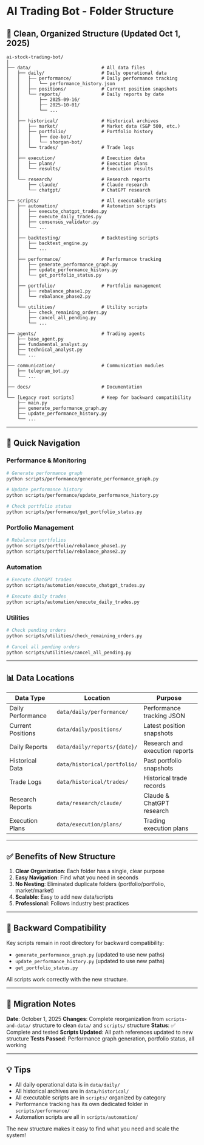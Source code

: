 # AI Trading Bot - Folder Structure

## 📁 Clean, Organized Structure (Updated Oct 1, 2025)

```
ai-stock-trading-bot/
│
├── data/                          # All data files
│   ├── daily/                     # Daily operational data
│   │   ├── performance/           # Daily performance tracking
│   │   │   └── performance_history.json
│   │   ├── positions/             # Current position snapshots
│   │   └── reports/               # Daily reports by date
│   │       ├── 2025-09-16/
│   │       ├── 2025-10-01/
│   │       └── ...
│   │
│   ├── historical/                # Historical archives
│   │   ├── market/                # Market data (S&P 500, etc.)
│   │   ├── portfolio/             # Portfolio history
│   │   │   ├── dee-bot/
│   │   │   └── shorgan-bot/
│   │   └── trades/                # Trade logs
│   │
│   ├── execution/                 # Execution data
│   │   ├── plans/                 # Execution plans
│   │   └── results/               # Execution results
│   │
│   └── research/                  # Research reports
│       ├── claude/                # Claude research
│       └── chatgpt/               # ChatGPT research
│
├── scripts/                       # All executable scripts
│   ├── automation/                # Automation scripts
│   │   ├── execute_chatgpt_trades.py
│   │   ├── execute_daily_trades.py
│   │   ├── consensus_validator.py
│   │   └── ...
│   │
│   ├── backtesting/               # Backtesting scripts
│   │   ├── backtest_engine.py
│   │   └── ...
│   │
│   ├── performance/               # Performance tracking
│   │   ├── generate_performance_graph.py
│   │   ├── update_performance_history.py
│   │   └── get_portfolio_status.py
│   │
│   ├── portfolio/                 # Portfolio management
│   │   ├── rebalance_phase1.py
│   │   └── rebalance_phase2.py
│   │
│   └── utilities/                 # Utility scripts
│       ├── check_remaining_orders.py
│       ├── cancel_all_pending.py
│       └── ...
│
├── agents/                        # Trading agents
│   ├── base_agent.py
│   ├── fundamental_analyst.py
│   ├── technical_analyst.py
│   └── ...
│
├── communication/                 # Communication modules
│   ├── telegram_bot.py
│   └── ...
│
├── docs/                          # Documentation
│
└── [Legacy root scripts]          # Keep for backward compatibility
    ├── main.py
    ├── generate_performance_graph.py
    ├── update_performance_history.py
    └── ...
```

---

## 🎯 Quick Navigation

### Performance & Monitoring
```bash
# Generate performance graph
python scripts/performance/generate_performance_graph.py

# Update performance history
python scripts/performance/update_performance_history.py

# Check portfolio status
python scripts/performance/get_portfolio_status.py
```

### Portfolio Management
```bash
# Rebalance portfolios
python scripts/portfolio/rebalance_phase1.py
python scripts/portfolio/rebalance_phase2.py
```

### Automation
```bash
# Execute ChatGPT trades
python scripts/automation/execute_chatgpt_trades.py

# Execute daily trades
python scripts/automation/execute_daily_trades.py
```

### Utilities
```bash
# Check pending orders
python scripts/utilities/check_remaining_orders.py

# Cancel all pending orders
python scripts/utilities/cancel_all_pending.py
```

---

## 📊 Data Locations

| Data Type | Location | Purpose |
|-----------|----------|---------|
| Daily Performance | `data/daily/performance/` | Performance tracking JSON |
| Current Positions | `data/daily/positions/` | Latest position snapshots |
| Daily Reports | `data/daily/reports/{date}/` | Research and execution reports |
| Historical Data | `data/historical/portfolio/` | Past portfolio snapshots |
| Trade Logs | `data/historical/trades/` | Historical trade records |
| Research Reports | `data/research/claude/` | Claude & ChatGPT research |
| Execution Plans | `data/execution/plans/` | Trading execution plans |

---

## ✅ Benefits of New Structure

1. **Clear Organization**: Each folder has a single, clear purpose
2. **Easy Navigation**: Find what you need in seconds
3. **No Nesting**: Eliminated duplicate folders (portfolio/portfolio, market/market)
4. **Scalable**: Easy to add new data/scripts
5. **Professional**: Follows industry best practices

---

## 🔧 Backward Compatibility

Key scripts remain in root directory for backward compatibility:
- `generate_performance_graph.py` (updated to use new paths)
- `update_performance_history.py` (updated to use new paths)
- `get_portfolio_status.py`

All scripts work correctly with the new structure.

---

## 📝 Migration Notes

**Date**: October 1, 2025
**Changes**: Complete reorganization from `scripts-and-data/` structure to clean `data/` and `scripts/` structure
**Status**: ✅ Complete and tested
**Scripts Updated**: All path references updated to new structure
**Tests Passed**: Performance graph generation, portfolio status, all working

---

## 💡 Tips

- All daily operational data is in `data/daily/`
- All historical archives are in `data/historical/`
- All executable scripts are in `scripts/` organized by category
- Performance tracking has its own dedicated folder in `scripts/performance/`
- Automation scripts are all in `scripts/automation/`

The new structure makes it easy to find what you need and scale the system!
